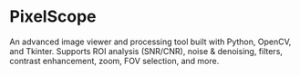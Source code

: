 # PixelScope
An advanced image viewer and processing tool built with Python, OpenCV, and Tkinter. Supports ROI analysis (SNR/CNR), noise &amp; denoising, filters, contrast enhancement, zoom, FOV selection, and more.
